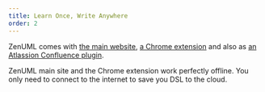 ```yaml
---
title: Learn Once, Write Anywhere
order: 2
---
```


ZenUML comes with [the main website](https://app.zenuml.com), [a Chrome extension](https://chrome.google.com/webstore/detail/web-sequence/kcpganeflmhffnlofpdmcjklmdpbbmef) and also as [an Atlassion Confluence plugin](https://marketplace.atlassian.com/apps/1218380/zenuml-sequence-diagram?hosting=cloud&tab=overview).

ZenUML main site and the Chrome extension work perfectly offline. You only need to connect to the internet to save you DSL to the cloud.
